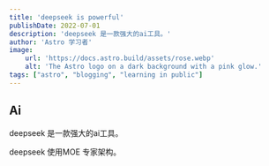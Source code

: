 ```yaml
---
title: 'deepseek is powerful'
publishDate: 2022-07-01
description: 'deepseek 是一款强大的ai工具。'
author: 'Astro 学习者'
image:
    url: 'https://docs.astro.build/assets/rose.webp'
    alt: 'The Astro logo on a dark background with a pink glow.'
tags: ["astro", "blogging", "learning in public"]
---
```


## Ai

deepseek 是一款强大的ai工具。

deepseek 使用MOE 专家架构。